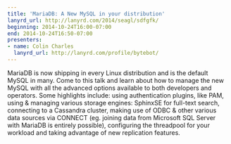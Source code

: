 ```yaml
---
title: 'MariaDB: A New MySQL in your distribution'
lanyrd_url: http://lanyrd.com/2014/seagl/sdfgfk/
beginning: 2014-10-24T16:00-07:00
end: 2014-10-24T16:50-07:00
presenters:
- name: Colin Charles
  lanyrd_url: http://lanyrd.com/profile/bytebot/
---
```


MariaDB is now shipping in every Linux distribution and is the default MySQL in many. Come to this talk and learn about how to manage the new MySQL with all the advanced options available to both developers and operators. Some highlights include: using authentication plugins, like PAM, using & managing various storage engines: SphinxSE for full-text search, connecting to a Cassandra cluster, making use of ODBC & other various data sources via CONNECT (eg. joining data from Microsoft SQL Server with MariaDB is entirely possible), configuring the threadpool for your workload and taking advantage of new replication features.
